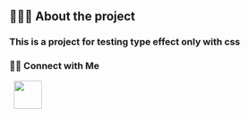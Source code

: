 <h2> 👨🏻‍💻 About the project </h2>

<h3>This is a project for testing type effect only with css</h3>

<h3> 🤝🏻 Connect with Me </h3>
&nbsp; <a href="http://www.linkedin.com/in/paraskevi-papagiannoula-188769224" target="_blank" rel="noopener noreferrer"><img src="https://img.icons8.com/plasticine/100/000000/linkedin.png" width="50" /></a>
